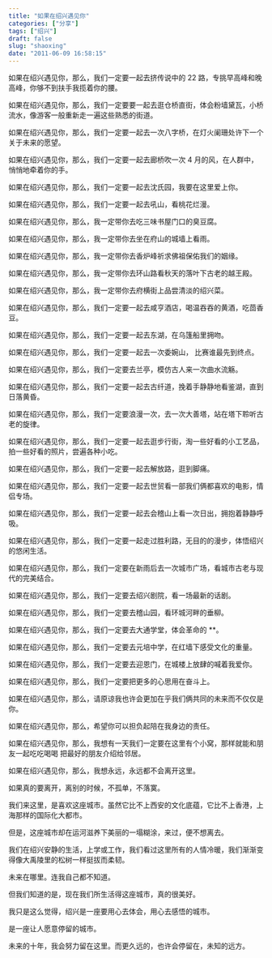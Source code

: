 ```yaml
---
title: "如果在绍兴遇见你"
categories: ["分享"]
tags: ["绍兴"]
draft: false
slug: "shaoxing"
date: "2011-06-09 16:58:15"
---
```


如果在绍兴遇见你，那么，我们一定要一起去挤传说中的 22 路，专挑早高峰和晚高峰，你够不到扶手我揽着你的腰。 

如果在绍兴遇见你，那么，我们一定要要一起去逛仓桥直街，体会粉墙黛瓦，小桥流水，像游客一般重新走一遍这些熟悉的街道。 

如果在绍兴遇见你，那么，我们一定要一起去一次八字桥，在灯火阑珊处许下一个关于未来的愿望。 

如果在绍兴遇见你，那么，我们一定要一起去廊桥吹一次 4 月的风，在人群中，悄悄地牵着你的手。 

如果在绍兴遇见你，那么，我们一定要一起去沈氏园，我要在这里爱上你。 

如果在绍兴遇见你，那么，我们一定要一起去吼山，看桃花烂漫。  

如果在绍兴遇见你，那么，我一定带你去吃三味书屋门口的臭豆腐。  

如果在绍兴遇见你，那么，我一定带你去坐在府山的城墙上看雨。 

如果在绍兴遇见你，那么，我一定带你去香炉峰祈求佛祖保佑我们的姻缘。 

如果在绍兴遇见你，那么，我一定带你去环山路看秋天的落叶下古老的越王殿。 

如果在绍兴遇见你，那么，我一定带你去府横街上品尝清淡的绍兴菜。 

如果在绍兴遇见你，那么，我们一定要一起去咸亨酒店，喝温吞吞的黄酒，吃茴香豆。 

如果在绍兴遇见你，那么，我们一定要一起去东湖，在乌篷船里拥吻。 

如果在绍兴遇见你，那么，我们一定要一起去一次委婉山， 比赛谁最先到终点。 

如果在绍兴遇见你，那么，我们一定要去兰亭，模仿古人来一次曲水流觞。 

如果在绍兴遇见你，那么，我们一定要一起去古纤道，挽着手静静地看鉴湖，直到日落黄昏。 

如果在绍兴遇见你，那么，我们一定要浪漫一次，去一次大善塔，站在塔下聆听古老的旋律。 

如果在绍兴遇见你，那么，我们一定要一起去逛步行街，淘一些好看的小工艺品，拍一些好看的照片，尝遍各种小吃。 

如果在绍兴遇见你，那么，我们一定要一起去解放路，逛到脚痛。 

如果在绍兴遇见你，那么，我们一定要一起去世贸看一部我们俩都喜欢的电影，情侣专场。 

如果在绍兴遇见你，那么，我们一定要一起去会稽山上看一次日出，拥抱着静静呼吸。 

如果在绍兴遇见你，那么，我们一定要一起走过胜利路，无目的的漫步，体悟绍兴的悠闲生活。 

如果在绍兴遇见你，那么，我们一定要在新雨后去一次城市广场，看城市古老与现代的完美结合。 

如果在绍兴遇见你，那么，我们一定要去绍兴剧院，看一场最新的话剧。 

如果在绍兴遇见你，那么，我们一定要去稽山园，看环城河畔的垂柳。 

如果在绍兴遇见你，那么，我们一定要去大通学堂，体会革命的 **。 

如果在绍兴遇见你，那么，我们一定要去元培中学，在红墙下感受文化的重量。 

如果在绍兴遇见你，那么，我们一定要去迎恩门，在城楼上放肆的喊着我爱你。  

如果在绍兴遇见你，那么，我们一定要把更多的心思用在奋斗上。 

如果在绍兴遇见你，那么，请原谅我也许会更加在乎我们俩共同的未来而不仅仅是你。 

如果在绍兴遇见你，那么，希望你可以担负起陪在我身边的责任。 

如果在绍兴遇见你，那么，我想有一天我们一定要在这里有个小窝，那样就能和朋友一起吃吃喝喝 把最好的朋友介绍给邻居。 

如果在绍兴遇见你，那么，我想永远，永远都不会离开这里。 

如果真的要离开，离别的时候，不孤单，不落寞。 

我们来这里，是喜欢这座城市。虽然它比不上西安的文化底蕴，它比不上香港，上海那样的国际化大都市。 

但是，这座城市却在运河滋养下美丽的一塌糊涂，来过，便不想离去。 

我们在绍兴安静的生活，上学或工作，我们看过这里所有的人情冷暖，我们渐渐变得像大禹陵里的松树一样挺拔而柔韧。 

未来在哪里。连我自己都不知道。 

但我们知道的是，现在我们所生活得这座城市，真的很美好。 

我只是这么觉得，绍兴是一座要用心去体会，用心去感悟的城市。 

是一座让人愿意停留的城市。 

未来的十年，我会努力留在这里。而更久远的，也许会停留在，未知的远方。


